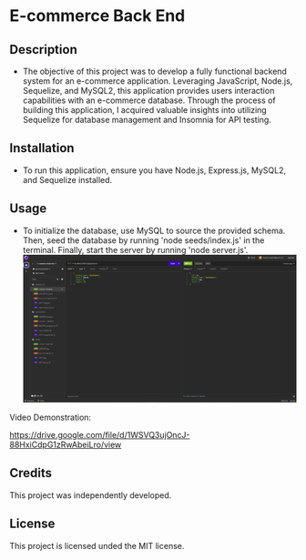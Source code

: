 # E-commerce Back End 

## Description
- The objective of this project was to develop a fully functional backend system for an e-commerce application.
  Leveraging JavaScript, Node.js, Sequelize, and MySQL2, this application provides users interaction capabilities with an e-commerce database.
  Through the process of building this application, I acquired valuable insights into utilizing Sequelize for database management and Insomnia for API testing.

## Installation
- To run this application, ensure you have Node.js, Express.js, MySQL2, and Sequelize installed.

## Usage
- To initialize the database, use MySQL to source the provided schema. Then, seed the database by running 'node seeds/index.js' in the terminal. Finally, start the server by running 'node server.js'.
![Screenshot](./Develop/assets/images/screenshot.png)

Video Demonstration:

https://drive.google.com/file/d/1WSVQ3ujOncJ-88HxiCdpG1zRwAbeiLro/view

## Credits
This project was independently developed.

## License
This project is licensed unded the MIT license.
